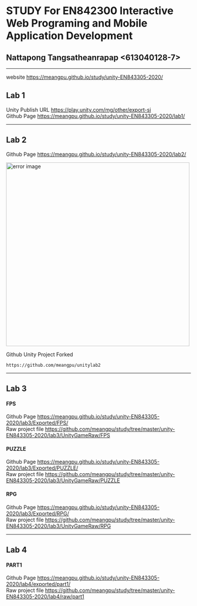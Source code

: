 # STUDY For EN842300 Interactive Web Programing and Mobile Application Development
## Nattapong Tangsatheanrapap <613040128-7>  
****************************************************
website <https://meangpu.github.io/study/unity-EN843305-2020/>  
## **Lab 1**  
Unity Publish URL <https://play.unity.com/mg/other/export-si>  
Github Page <https://meangpu.github.io/study/unity-EN843305-2020/lab1/>  
****************************************************
## **Lab 2**   
Github Page <https://meangpu.github.io/study/unity-EN843305-2020/lab2/>  

<p>
  <img src="https://meangpu.github.io/study/unity-EN843305-2020/lab2/Error.jpg" width="500" title="error image">
</p>

Github Unity Project Forked  
```  
https://github.com/meangpu/unitylab2
```
****************************************************
## **Lab 3**
#### **FPS**  
Github Page <https://meangpu.github.io/study/unity-EN843305-2020/lab3/Exported/FPS/>  
Raw project file <https://github.com/meangpu/study/tree/master/unity-EN843305-2020/lab3/UnityGameRaw/FPS>  
#### **PUZZLE**  
Github Page <https://meangpu.github.io/study/unity-EN843305-2020/lab3/Exported/PUZZLE/>  
Raw project file <https://github.com/meangpu/study/tree/master/unity-EN843305-2020/lab3/UnityGameRaw/PUZZLE>  
#### **RPG**  
Github Page <https://meangpu.github.io/study/unity-EN843305-2020/lab3/Exported/RPG/>  
Raw project file <https://github.com/meangpu/study/tree/master/unity-EN843305-2020/lab3/UnityGameRaw/RPG>  
****************************************************
## **Lab 4**
#### **PART1**  
Github Page <https://meangpu.github.io/study/unity-EN843305-2020/lab4/exported/part1/>  
Raw project file <https://github.com/meangpu/study/tree/master/unity-EN843305-2020/lab4/raw/part1>

